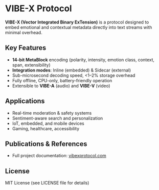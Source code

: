 # VIBE-X Protocol

**VIBE-X (Vector Integrated Binary ExTension)** is a protocol designed to embed emotional and contextual metadata directly into text streams with minimal overhead.

## Key Features
- **14-bit MetaBlock** encoding (polarity, intensity, emotion class, context, span, extensibility)
- **Integration modes**: Inline (embedded) & Sidecar (external)
- Sub-microsecond decoding speed, <1–2% storage overhead
- Fully offline, CPU-only, battery-friendly operation
- Extensible to **VIBE-A** (audio) and **VIBE-V** (video)

## Applications
- Real-time moderation & safety systems
- Sentiment-aware search and personalization
- IoT, embedded, and mobile devices
- Gaming, healthcare, accessibility

## Publications & References
- Full project documentation: [vibexprotocol.com](https://vibexprotocol.com)

## License
MIT License (see LICENSE file for details)

